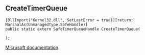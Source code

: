 ## CreateTimerQueue

```
[DllImport("Kernel32.dll", SetLastError = true)][return: MarshalAs(UnmanagedType.SafeHandle)]
public static extern SafeTimerQueueHandle CreateTimerQueue(
   
);
```

[Microsoft documentation](TODO)
